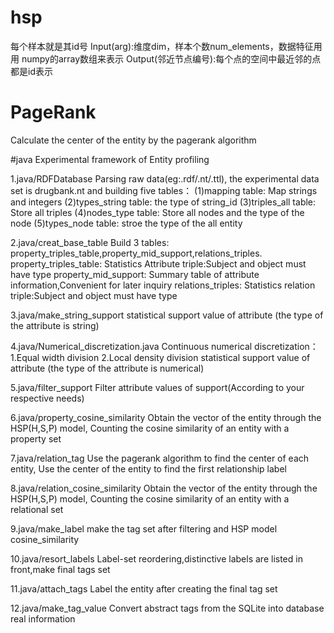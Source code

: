 # hsp
每个样本就是其id号
Input(arg):维度dim，样本个数num_elements，数据特征⽤用 numpy的array数组来表示
Output(邻近节点编号):每个点的空间中最近邻的点都是id表示


# PageRank
Calculate the center of the entity by the pagerank algorithm

#java
Experimental framework of Entity profiling

1.java/RDFDatabase
Parsing raw data(eg:.rdf/.nt/.ttl), the experimental data set is drugbank.nt and building five tables：
    (1)mapping table: Map strings and integers
    (2)types_string table: the type of string_id
    (3)triples_all table: Store all triples
    (4)nodes_type table: Store all  nodes and the type of the node
    (5)types_node table: stroe the type of the all entity

2.java/creat_base_table
Build 3 tables: property_triples_table,property_mid_support,relations_triples.
property_triples_table: Statistics Attribute triple:Subject and object must have type
property_mid_support: Summary table of attribute information,Convenient for later inquiry
relations_triples: Statistics relation triple:Subject and object must have type

3.java/make_string_support
statistical  support value of attribute (the type of the attribute is string)

4.java/Numerical_discretization.java
Continuous numerical discretization：
  1.Equal width division
  2.Local density division
statistical  support value of attribute (the type of the attribute is numerical)

5.java/filter_support
Filter attribute values of support(According to your respective needs)

6.java/property_cosine_similarity
Obtain the vector of the entity through the HSP(H,S,P) model,
Counting the cosine similarity of an entity with a property set

7.java/relation_tag
Use the pagerank algorithm to find the center of each entity,
Use the center of the entity to find the first relationship label

8.java/relation_cosine_similarity
Obtain the vector of the entity through the HSP(H,S,P) model,
Counting the cosine similarity of an entity with a relational set

9.java/make_label
make the tag set after filtering and HSP model cosine_similarity

10.java/resort_labels
Label-set reordering,distinctive labels are listed in front,make final tags set

11.java/attach_tags
Label the entity after creating the final tag set

12.java/make_tag_value
Convert abstract tags from the SQLite into database real information



